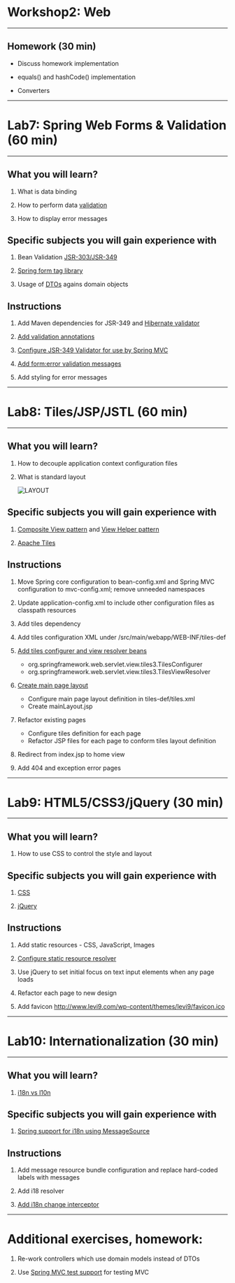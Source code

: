 Workshop2: Web
==============

----

Homework (30 min)
-----------------

* Discuss homework implementation

* equals() and hashCode() implementation

* Converters

----



Lab7: Spring Web Forms & Validation (60 min)
============================================

----

What you will learn?
--------------------

1. What is data binding

2. How to perform data [validation](http://docs.spring.io/spring/docs/4.0.2.RELEASE/spring-framework-reference/htmlsingle/#validation-beanvalidation)

3. How to display error messages


Specific subjects you will gain experience with
-----------------------------------------------

1. Bean Validation [JSR-303/JSR-349](http://beanvalidation.org/)

2. [Spring form tag library](http://docs.spring.io/spring/docs/4.0.2.RELEASE/spring-framework-reference/htmlsingle/#view-jsp-formtaglib)

3. Usage of [DTOs](http://martinfowler.com/eaaCatalog/dataTransferObject.html) agains domain objects


Instructions
------------

1. Add Maven dependencies for JSR-349 and [Hibernate validator](http://hibernate.org/validator/documentation/)

2. [Add validation annotations](http://docs.jboss.org/hibernate/validator/5.1/reference/en-US/html/chapter-bean-constraints.html#table-spec-constraints)

3. [Configure JSR-349 Validator for use by Spring MVC](http://docs.spring.io/spring/docs/4.0.2.RELEASE/spring-framework-reference/htmlsingle/#validation-mvc-jsr303)

4. [Add form:error validation messages](http://docs.spring.io/spring/docs/4.0.2.RELEASE/spring-framework-reference/htmlsingle/#view-jsp-formtaglib-errorstag)

5. Add styling for error messages

----



Lab8: Tiles/JSP/JSTL (60 min)
=============================

----

What you will learn?
--------------------

1. How to decouple application context configuration files

2. What is standard layout

    ![LAYOUT](https://dl.dropboxusercontent.com/u/11650317/layout.png)


Specific subjects you will gain experience with
-----------------------------------------------

1. [Composite View pattern](https://tiles.apache.org/framework/tutorial/pattern.html) and [View Helper pattern](http://www.oracle.com/technetwork/java/viewhelper-139885.html)

2. [Apache Tiles](http://tiles.apache.org/)


Instructions
------------

1. Move Spring core configuration to bean-config.xml and Spring MVC configuration to mvc-config.xml; remove unneeded namespaces

2. Update application-config.xml to include other configuration files as classpath resources

3. Add tiles dependency

4. Add tiles configuration XML under /src/main/webapp/WEB-INF/tiles-def

5. [Add tiles configurer and view resolver beans](http://docs.spring.io/spring/docs/4.0.2.RELEASE/spring-framework-reference/htmlsingle/#view-tiles)
    - org.springframework.web.servlet.view.tiles3.TilesConfigurer
    - org.springframework.web.servlet.view.tiles3.TilesViewResolver

6. [Create main page layout](http://tiles.apache.org/framework/tutorial/basic/concepts.html)
    - Configure main page layout definition in tiles-def/tiles.xml
    - Create mainLayout.jsp

7. Refactor existing pages
    - Configure tiles definition for each page
    - Refactor JSP files for each page to conform tiles layout definition

8. Redirect from index.jsp to home view

9. Add 404 and exception error pages

----



Lab9: HTML5/CSS3/jQuery (30 min)
================================

----

What you will learn?
--------------------

1. How to use CSS to control the style and layout


Specific subjects you will gain experience with
-----------------------------------------------

1. [CSS](http://www.w3schools.com/css/)

2. [jQuery](http://jquery.com/)


Instructions
------------

1. Add static resources - CSS, JavaScript, Images

2. [Configure static resource resolver](http://docs.spring.io/spring/docs/4.0.2.RELEASE/spring-framework-reference/htmlsingle/#mvc-config-static-resources)

3. Use jQuery to set initial focus on text input elements when any page loads

4. Refactor each page to new design

5. Add favicon http://www.levi9.com/wp-content/themes/levi9/favicon.ico

----



Lab10: Internationalization (30 min)
====================================

----

What you will learn?
--------------------

1. [i18n vs l10n](https://www.w3.org/International/questions/qa-i18n.en)


Specific subjects you will gain experience with
-----------------------------------------------

1. [Spring support for i18n using MessageSource](http://docs.spring.io/spring/docs/4.0.2.RELEASE/spring-framework-reference/htmlsingle/#context-functionality-messagesource)


Instructions
------------

1. Add message resource bundle configuration and replace hard-coded labels with messages

2. Add i18 resolver

3. [Add i18n change interceptor](http://docs.spring.io/spring/docs/4.0.2.RELEASE/spring-framework-reference/htmlsingle/#mvc-localeresolver) 

----


Additional exercises, homework:
===============================

1. Re-work controllers which use domain models instead of DTOs

2. Use [Spring MVC test support](http://docs.spring.io/spring/docs/4.0.2.RELEASE/spring-framework-reference/htmlsingle/#spring-mvc-test-framework) for testing MVC
